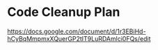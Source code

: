 # Code Cleanup Plan #

https://docs.google.com/document/d/1r3EBiHd-hCyBqMmpmxXQuerGP2tIT9LuRDAmlci0FQs/edit